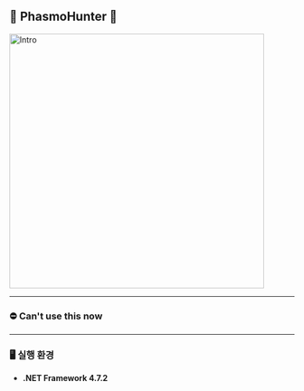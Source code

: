 ## 👻 PhasmoHunter 👻
<img width="450" alt="Intro" src="https://i.imgur.com/YomIRsu.png">
<br />

----
###  ⛔ Can't use this now
---
### 🖥️ 실행 환경
- **.NET Framework 4.7.2**
